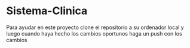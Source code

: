 # Sistema-Clinica
Para ayudar en este proyecto clone el repositorio a su ordenador local y luego cuando haya hecho los cambios oportunos haga un push con los cambios
